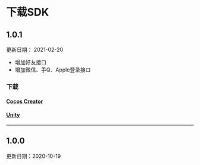 # 下载SDK

## 1.0.1
更新日期： 2021-02-20
- 增加好友接口
- 增加微信、手Q、Apple登录接口

### 下载 
#### [Cocos Creator](/release/cocoscreator/1.0.1/beeSdk.ts)
#### [Unity](../../release/unity/1.0.1/beeSdk.cs)

------------
## 1.0.0
更新日期：2020-10-19

